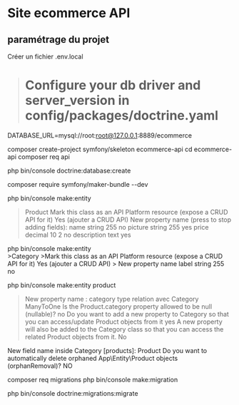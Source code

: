 # Site ecommerce API

## paramétrage du projet
Créer un fichier .env.local
> # Configure your db driver and server_version in config/packages/doctrine.yaml
  DATABASE_URL=mysql://root:root@127.0.0.1:8889/ecommerce

composer create-project symfony/skeleton ecommerce-api
cd ecommerce-api
composer req api

php bin/console doctrine:database:create

composer require symfony/maker-bundle --dev

php bin/console make:entity
 >Product
 >Mark this class as an API Platform resource (expose a CRUD API for it) 
    Yes (ajouter a CRUD API)
 >New property name (press <return> to stop adding fields):
    name string 255 no
    picture string 255 yes
    price decimal 10 2 no
    description text yes
    
php bin/console make:entity    
    >Category
     >Mark this class as an API Platform resource (expose a CRUD API for it) 
        Yes (ajouter a CRUD API)
    > New property name  label
    string 255 no
    
php bin/console make:entity 
    product
   >New property name : category
   type relation avec Category ManyToOne
   Is the Product.category property allowed to be null (nullable)? no
    Do you want to add a new property to Category so that you can access/update Product objects from it yes
    A new property will also be added to the Category class so that you can access the related Product objects from it. No

New field name inside Category [products]: Product
Do you want to automatically delete orphaned App\Entity\Product objects (orphanRemoval)? NO

composer req migrations
php bin/console make:migration

php bin/console doctrine:migrations:migrate